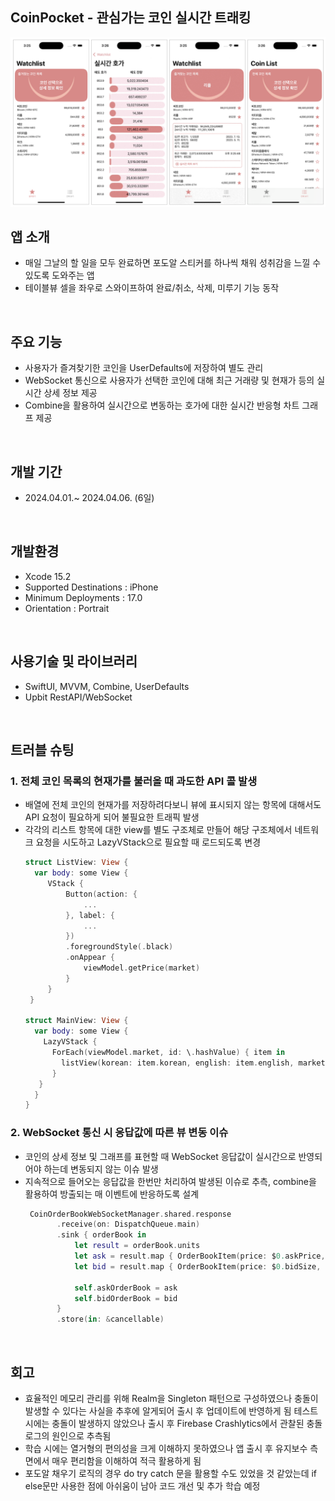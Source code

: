 ## CoinPocket - 관심가는 코인 실시간 트래킹
<img width="1018" alt="스크린샷 2023-11-12 오전 10 55 52" src="./coinbank.png">


## 앱 소개
 * 매일 그날의 할 일을 모두 완료하면 포도알 스티커를 하나씩 채워 성취감을 느낄 수 있도록 도와주는 앱
 * 테이블뷰 셀을 좌우로 스와이프하여 완료/취소, 삭제, 미루기 기능 동작
<br/>


## 주요 기능
 * 사용자가 즐겨찾기한 코인을 UserDefaults에 저장하여 별도 관리
 * WebSocket 통신으로 사용자가 선택한 코인에 대해 최근 거래량 및 현재가 등의 실시간 상세 정보 제공
 * Combine을 활용하여 실시간으로 변동하는 호가에 대한 실시간 반응형 차트 그래프 제공
 <br/>

## 개발 기간
 * 2024.04.01.~ 2024.04.06. (6일)
<br/>


## 개발환경
  * Xcode 15.2
  * Supported Destinations : iPhone
  * Minimum Deployments : 17.0
  * Orientation : Portrait
<br/>


## 사용기술 및 라이브러리
 * SwiftUI, MVVM, Combine, UserDefaults
 * Upbit RestAPI/WebSocket
 <br/>
 
## 트러블 슈팅     
 ### 1. 전체 코인 목록의 현재가를 불러올 때 과도한 API 콜 발생
   * 배열에 전체 코인의 현재가를 저장하려다보니 뷰에 표시되지 않는 항목에 대해서도 API 요청이 필요하게 되어 불필요한 트래픽 발생
   * 각각의 리스트 항목에 대한 view를 별도 구조체로 만들어 해당 구조체에서 네트워크 요청을 시도하고 LazyVStack으로 필요할 때 로드되도록 변경
     ```swift
     struct ListView: View {
       var body: some View {
          VStack {
              Button(action: {
                  ...
              }, label: {
                  ...
              })
              .foregroundStyle(.black)
              .onAppear {
                  viewModel.getPrice(market)
              }
          }
      }

     struct MainView: View {
       var body: some View {
         LazyVStack {
           ForEach(viewModel.market, id: \.hashValue) { item in
             listView(korean: item.korean, english: item.english, market: item.market, coinName: $coinName)
           }
        }
       }
     }
     ```
   
 ### 2. WebSocket 통신 시 응답값에 따른 뷰 변동 이슈
   * 코인의 상세 정보 및 그래프를 표현할 때 WebSocket 응답값이 실시간으로 반영되어야 하는데 변동되지 않는 이슈 발생
   * 지속적으로 들어오는 응답값을 한번만 처리하여 발생된 이슈로 추측, combine을 활용하여 방출되는 매 이벤트에 반응하도록 설계
     ```swift
      CoinOrderBookWebSocketManager.shared.response
            .receive(on: DispatchQueue.main)
            .sink { orderBook in
                let result = orderBook.units
                let ask = result.map { OrderBookItem(price: $0.askPrice, size: $0.askSize) }.sorted(by: { $0.price > $1.price })
                let bid = result.map { OrderBookItem(price: $0.bidSize, size: $0.bidSize) }.sorted(by: { $0.price > $1.price} )
                
                self.askOrderBook = ask
                self.bidOrderBook = bid
            }
            .store(in: &cancellable)
     ```

<br/>

## 회고
 * 효율적인 메모리 관리를 위해 Realm을 Singleton 패턴으로 구성하였으나 충돌이 발생할 수 있다는 사실을 추후에 알게되어 출시 후 업데이트에 반영하게 됨
   테스트 시에는 충돌이 발생하지 않았으나 출시 후 Firebase Crashlytics에서 관찰된 충돌 로그의 원인으로 추측됨
 * 학습 시에는 열거형의 편의성을 크게 이해하지 못하였으나 앱 출시 후 유지보수 측면에서 매우 편리함을 이해하여 적극 활용하게 됨
 * 포도알 채우기 로직의 경우 do try catch 문을 활용할 수도 있었을 것 같았는데 if else문만 사용한 점에 아쉬움이 남아 코드 개선 및 추가 학습 예정
